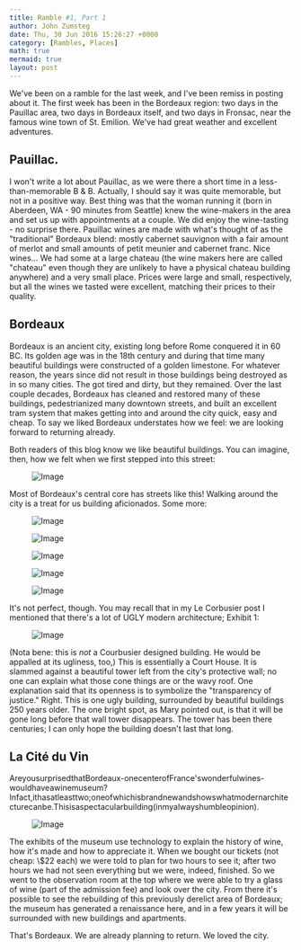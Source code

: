```yaml
---
title: Ramble #1, Part 1
author: John Zumsteg
date: Thu, 30 Jun 2016 15:26:27 +0000
category: [Rambles, Places]
math: true
mermaid: true
layout: post
---
```

We've been on a ramble for the last week, and I've been remiss in posting about it. The first week has been in the Bordeaux region: two days in the Pauillac area, two days in Bordeaux itself, and two days in Fronsac, near the famous wine town of St. Emilion. We've had great weather and excellent adventures.
<h2>Pauillac.</h2>
I won't write a lot about Pauillac, as we were there a short time in a less-than-memorable B &amp; B. Actually, I should say it was quite memorable, but not in a positive way. Best thing was that the woman running it (born in Aberdeen, WA - 90 minutes from Seattle) knew the wine-makers in the area and set us up with appointments at a couple. We did enjoy the wine-tasting - no surprise there. Pauillac wines are made with what's thought of as the "traditional" Bordeaux blend: mostly cabernet sauvignon with a fair amount of merlot and small amounts of petit meunier and cabernet franc. Nice wines... We had some at a large chateau (the wine makers here are called "chateau" even though they are unlikely to have a physical chateau building anywhere) and a very small place. Prices were large and small, respectively, but all the wines we tasted were excellent, matching their prices to their quality.
<h2>Bordeaux</h2>
Bordeaux is an ancient city, existing long before Rome conquered it in 60 BC. Its golden age was in the 18th century and during that time many beautiful buildings were constructed of a golden limestone. For whatever reason, the years since did not result in those buildings being destroyed as in so many cities. The got tired and dirty, but they remained. Over the last couple decades, Bordeaux has cleaned and restored many of these buildings, pedestrianized many downtown streets, and built an excellent tram system that makes getting into and around the city quick, easy and cheap. To say we liked Bordeaux understates how we feel: we are looking forward to returning already.

Both readers of this blog know we like beautiful buildings. You can imagine, then, how we felt when we first stepped into this street:

<figure>
	<img class = "landscape" src="{{"/assets/images/2016/06/DSC00326.jpg" | prepend: site.baseurl  }}" alt="Image" />
	<figcaption></figcaption>
</figure>



Most of Bordeaux's central core has streets like this! Walking around the city is a treat for us building aficionados. Some more:

<figure>
	<img class = "landscape" src="{{"/assets/images/2016/06/DSC00380.jpg" | prepend: site.baseurl  }}" alt="Image" />
	<figcaption></figcaption>
</figure>

<figure>
	<img class = "landscape" src="{{"/assets/images/2016/06/DSC00407.jpg" | prepend: site.baseurl  }}" alt="Image" />
	<figcaption></figcaption>
</figure>

<figure>
	<img class = "landscape" src="{{"/assets/images/2016/06/DSC00406.jpg" | prepend: site.baseurl  }}" alt="Image" />
	<figcaption></figcaption>
</figure>

<figure>
	<img class = "landscape" src="{{"/assets/images/2016/06/DSC00390.jpg" | prepend: site.baseurl  }}" alt="Image" />
	<figcaption></figcaption>
</figure>

<figure>
	<img class = "landscape" src="{{"/assets/images/2016/06/DSC00353.jpg" | prepend: site.baseurl  }}" alt="Image" />
	<figcaption></figcaption>
</figure>



It's not perfect, though. You may recall that in my Le Corbusier post I mentioned that there's a lot of UGLY modern architecture; Exhibit 1:

<figure>
	<img class = "landscape" src="{{"/assets/images/2016/06/DSC00374.jpg" | prepend: site.baseurl  }}" alt="Image" />
	<figcaption></figcaption>
</figure>



(Nota bene: this is *not* a Courbusier designed building. He would be appalled at its ugliness, too,) This is essentially a Court House. It is slammed against a beautiful tower left from the city's protective wall; no one can explain what those cone things are or the wavy roof. One explanation said that its openness is to symbolize the "transparency of justice." Right. This is one ugly building, surrounded by beautiful buildings 250 years older. The one bright spot, as Mary pointed out, is that it will be gone long before that wall tower disappears. The tower has been there centuries; I can only hope the building doesn't last that long.
<h2>La Cité du Vin</h2>
AreyousurprisedthatBordeaux-onecenterofFrance'swonderfulwines-wouldhaveawinemuseum?Infact,ithasatleasttwo;oneofwhichisbrandnewandshowswhatmodernarchitecturecanbe.Thisisaspectacularbuilding(inmyalwayshumbleopinion).<figure>
	<img class = "landscape" src="{{"/assets/images/2016/06/DSC00320.jpg" | prepend: site.baseurl  }}" alt="Image" />
	<figcaption></figcaption>
</figure>



The exhibits of the museum use technology to explain the history of wine, how it's made and how to appreciate it. When we bought our tickets (not cheap: \\$22 each) we were told to plan for two hours to see it; after two hours we had not seen everything but we were, indeed, finished. So we went to the observation room at the top where we were able to try a glass of wine (part of the admission fee) and look over the city. From there it's possible to see the rebuilding of this previously derelict area of Bordeaux; the museum has generated a renaissance here, and in a few years it will be surrounded with new buildings and apartments.

That's Bordeaux. We are already planning to return. We loved the city.

